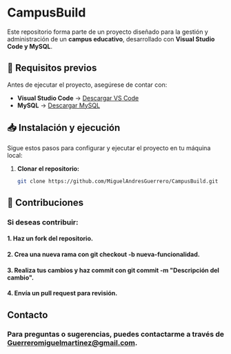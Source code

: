 # CampusBuild  

Este repositorio forma parte de un proyecto diseñado para la gestión y administración de un **campus educativo**, desarrollado con **Visual Studio Code y MySQL**.  

## 🚀 Requisitos previos  

Antes de ejecutar el proyecto, asegúrese de contar con:  

- **Visual Studio Code** → [Descargar VS Code](https://code.visualstudio.com/)  
- **MySQL** → [Descargar MySQL](https://www.mysql.com/downloads/)  

## 📥 Instalación y ejecución  

Sigue estos pasos para configurar y ejecutar el proyecto en tu máquina local:  

1. **Clonar el repositorio:**  

   ```bash
   git clone https://github.com/MiguelAndresGuerrero/CampusBuild.git

## 🤝 Contribuciones
### Si deseas contribuir:

#### 1. Haz un fork del repositorio.
#### 2. Crea una nueva rama con git checkout -b nueva-funcionalidad.
#### 3. Realiza tus cambios y haz commit con git commit -m "Descripción del cambio".
#### 4. Envía un pull request para revisión.
   
## Contacto
### Para preguntas o sugerencias, puedes contactarme a través de Guerreromiguelmartinez@gmail.com.
